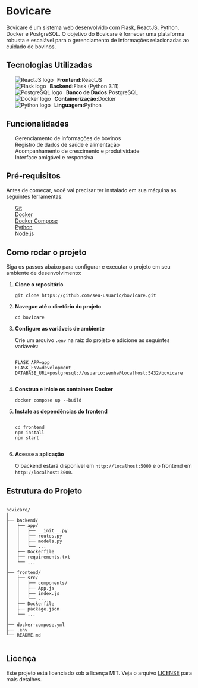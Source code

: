 <!DOCTYPE html>
<html lang="pt-BR">
<head>
    <meta charset="UTF-8">
    <title>Bovicare</title>
    <style>
        ul {
            list-style: none;
        }
        ul li {
            display: flex;
            align-items: center;
        }
        ul li img {
            margin-right: 10px;
        }
    </style>
</head>
<body>
    <h1>Bovicare</h1>
    <p>Bovicare é um sistema web desenvolvido com Flask, ReactJS, Python, Docker e PostgreSQL. O objetivo do Bovicare é fornecer uma plataforma robusta e escalável para o gerenciamento de informações relacionadas ao cuidado de bovinos.</p>

  <h2>Tecnologias Utilizadas</h2>
    <ul>
        <li><img src="https://img.icons8.com/color/48/000000/react-native.png" alt="ReactJS logo"><strong>Frontend:</strong> ReactJS</li>
        <li><img src="https://img.icons8.com/ios-filled/50/000000/flask.png" alt="Flask logo"><strong>Backend:</strong> Flask (Python 3.11)</li>
        <li><img src="https://img.icons8.com/color/48/000000/postgreesql.png" alt="PostgreSQL logo"><strong>Banco de Dados:</strong> PostgreSQL</li>
        <li><img src="https://img.icons8.com/color/48/000000/docker.png" alt="Docker logo"><strong>Containerização:</strong> Docker</li>
        <li><img src="https://img.icons8.com/color/48/000000/python.png" alt="Python logo"><strong>Linguagem:</strong> Python</li>
    </ul>

  <h2>Funcionalidades</h2>
    <ul>
        <li>Gerenciamento de informações de bovinos</li>
        <li>Registro de dados de saúde e alimentação</li>
        <li>Acompanhamento de crescimento e produtividade</li>
        <li>Interface amigável e responsiva</li>
    </ul>

  <h2>Pré-requisitos</h2>
    <p>Antes de começar, você vai precisar ter instalado em sua máquina as seguintes ferramentas:</p>
    <ul>
        <li><a href="https://git-scm.com">Git</a></li>
        <li><a href="https://www.docker.com">Docker</a></li>
        <li><a href="https://docs.docker.com/compose/">Docker Compose</a></li>
        <li><a href="https://www.python.org">Python</a></li>
        <li><a href="https://nodejs.org">Node.js</a></li>
    </ul>

  <h2>Como rodar o projeto</h2>
    <p>Siga os passos abaixo para configurar e executar o projeto em seu ambiente de desenvolvimento:</p>
    <ol>
        <li>
            <p><strong>Clone o repositório</strong></p>
            <pre><code>git clone https://github.com/seu-usuario/bovicare.git</code></pre>
        </li>
        <li>
            <p><strong>Navegue até o diretório do projeto</strong></p>
            <pre><code>cd bovicare</code></pre>
        </li>
        <li>
            <p><strong>Configure as variáveis de ambiente</strong></p>
            <p>Crie um arquivo <code>.env</code> na raiz do projeto e adicione as seguintes variáveis:</p>
            <pre><code>
FLASK_APP=app
FLASK_ENV=development
DATABASE_URL=postgresql://usuario:senha@localhost:5432/bovicare
            </code></pre>
        </li>
        <li>
            <p><strong>Construa e inicie os containers Docker</strong></p>
            <pre><code>docker compose up --build</code></pre>
        </li>
        <li>
            <p><strong>Instale as dependências do frontend</strong></p>
            <pre><code>
cd frontend
npm install
npm start
            </code></pre>
        </li>
        <li>
            <p><strong>Acesse a aplicação</strong></p>
            <p>O backend estará disponível em <code>http://localhost:5000</code> e o frontend em <code>http://localhost:3000</code>.</p>
        </li>
    </ol>

  <h2>Estrutura do Projeto</h2>
    <pre><code>
bovicare/
│
├── backend/
│   ├── app/
│   │   ├── __init__.py
│   │   ├── routes.py
│   │   ├── models.py
│   │   └── ...
│   ├── Dockerfile
│   ├── requirements.txt
│   └── ...
│
├── frontend/
│   ├── src/
│   │   ├── components/
│   │   ├── App.js
│   │   ├── index.js
│   │   └── ...
│   ├── Dockerfile
│   ├── package.json
│   └── ...
│
├── docker-compose.yml
├── .env
└── README.md
    </code></pre>

  <h2>Licença</h2>
    <p>Este projeto está licenciado sob a licença MIT. Veja o arquivo <a href="LICENSE">LICENSE</a> para mais detalhes.</p>
</body>
</html>
